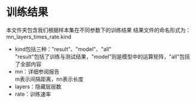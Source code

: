 # 训练结果
本文件夹包含我们根据样本集在不同参数下的训练结果
结果文件的命名形式为：mn_layers_times_rate.kind  
- kind包括三种："result"、"model"、"all"  
"result"包括了训练与测试结果，"model"则是模型中的运算矩阵，"all"包括了全部内容  
- mn：详细参阅报告  
m表示间隔距离，nn表示长度  
- layers：隐藏层层数  
- rate：训练速率  
